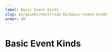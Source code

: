 ```yaml
---
label: Basic Event Kinds
slug: en/guides/nostr/nip-01/basic-event-kinds
order: 40
---
```


# Basic Event Kinds
